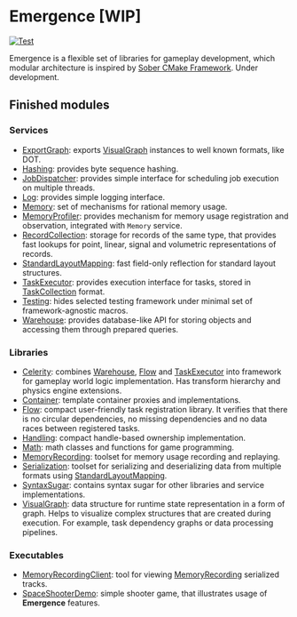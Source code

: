 # Emergence [WIP]

[![Test](https://github.com/KonstantinTomashevich/Emergence/actions/workflows/Test.yml/badge.svg?branch=master&event=push)](https://github.com/KonstantinTomashevich/Emergence/actions/workflows/Test.yml)

Emergence is a flexible set of libraries for gameplay development, which modular architecture is inspired by
[Sober CMake Framework](https://github.com/KonstantinTomashevich/Sober). Under development.

## Finished modules

### Services

- [ExportGraph](./Service/ExportGraph/README.md): exports [VisualGraph](./Library/Public/VisualGraph/README.md)
  instances to well known formats, like DOT.
- [Hashing](./Service/Hashing/README.md): provides byte sequence hashing.
- [JobDispatcher](./Service/JobDispatcher/README.md): provides simple interface for scheduling job execution
  on multiple threads.
- [Log](./Service/Log/README.md): provides simple logging interface.
- [Memory](./Service/Memory/README.md): set of mechanisms for rational memory usage.
- [MemoryProfiler](./Service/MemoryProfiler/README.md): provides mechanism for memory usage registration and
  observation, integrated with `Memory` service.
- [RecordCollection](./Service/RecordCollection/README.md): storage for records of the same type, that provides fast
  lookups for point, linear, signal and volumetric representations of records.
- [StandardLayoutMapping](./Service/StandardLayoutMapping/README.md): fast field-only reflection for standard layout
  structures.
- [TaskExecutor](./Service/TaskExecutor/README.md): provides execution interface for tasks, stored
  in [TaskCollection](./Library/Private/TaskCollection/README.md) format.
- [Testing](./Service/Testing/README.md): hides selected testing framework under minimal set of framework-agnostic
  macros.
- [Warehouse](./Service/Warehouse/README.md): provides database-like API for storing objects and accessing them through
  prepared queries.

### Libraries

- [Celerity](./Library/Public/Celerity/README.md): combines [Warehouse](./Service/Warehouse/README.md),
  [Flow](./Library/Public/Flow/README.md) and [TaskExecutor](./Service/TaskExecutor/README.md) into framework
  for gameplay world logic implementation. Has transform hierarchy and physics engine extensions.
- [Container](./Library/Public/Container/README.md): template container proxies and implementations.
- [Flow](./Library/Public/Flow/README.md): compact user-friendly task registration library. It verifies that there is no
  circular dependencies, no missing dependencies and no data races between registered tasks.
- [Handling](./Library/Public/Handling/README.md): compact handle-based ownership implementation.
- [Math](./Library/Public/Math/README.md): math classes and functions for game programming.
- [MemoryRecording](./Library/Public/MemoryRecording/README.md): toolset for memory usage recording and replaying.
- [Serialization](./Library/Public/Serialization/README.md): toolset for serializing and deserializing data from 
  multiple formats using [StandardLayoutMapping](./Service/StandardLayoutMapping/README.md).
- [SyntaxSugar](./Library/Public/SyntaxSugar/README.md): contains syntax sugar for other libraries and service
  implementations.
- [VisualGraph](./Library/Public/VisualGraph/README.md): data structure for runtime state representation in a form of
  graph. Helps to visualize complex structures that are created during execution. For example, task dependency graphs or
  data processing pipelines.

### Executables

- [MemoryRecordingClient](./Executable/MemoryRecordingClient/README.md):
  tool for viewing [MemoryRecording](./Library/Public/MemoryRecording/README.md) serialized tracks.
- [SpaceShooterDemo](./Executable/SpaceShooterDemo/README.md): simple shooter game, that illustrates usage of
  **Emergence** features.
